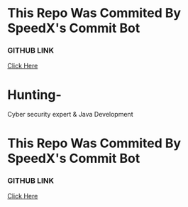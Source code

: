 # This Repo Was Commited By SpeedX's Commit Bot
### GITHUB LINK
<a href='https://github.com/thespeedx/commit-bot'> Click Here </a>

# Hunting-
Cyber security expert &amp; Java Development


# This Repo Was Commited By SpeedX's Commit Bot
### GITHUB LINK
<a href='https://github.com/thespeedx/commit-bot'> Click Here </a>

